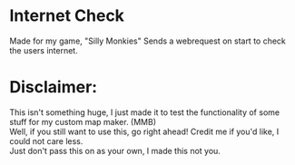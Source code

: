 # Internet Check
Made for my game, "Silly Monkies" Sends a webrequest on start to check the users internet.
# Disclaimer:
This isn't something huge, I just made it to test the functionality of some stuff for my custom map maker. (MMB) <br/>
Well, if you still want to use this, go right ahead! Credit me if you'd like, I could not care less. <br/>
Just don't pass this on as your own, I made this not you.
